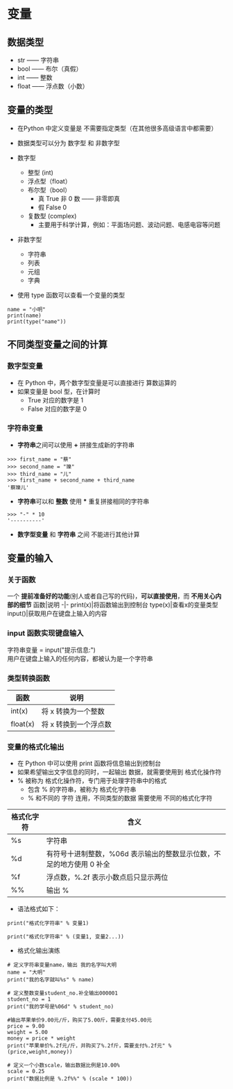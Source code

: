 # 变量
## 数据类型
- str —— 字符串
- bool —— 布尔（真假）
- int —— 整数
- float —— 浮点数（小数）

## 变量的类型
- 在Python 中定义变量是 不需要指定类型（在其他很多高级语言中都需要）
- 数据类型可以分为 数字型 和 非数字型
- 数字型
    - 整型 (int)
    - 浮点型（float）
    - 布尔型（bool）
        - 真 True 非 0 数 —— 非零即真
        - 假 False 0
    - 复数型 (complex)
        - 主要用于科学计算，例如：平面场问题、波动问题、电感电容等问题
- 非数字型
    - 字符串
    - 列表
    - 元组
    - 字典

- 使用 type 函数可以查看一个变量的类型
```
name = "小明"
print(name)
print(type("name"))
```
## 不同类型变量之间的计算
### 数字型变量
- 在 Python 中，两个数字型变量是可以直接进行 算数运算的
- 如果变量是 bool 型，在计算时
    - True 对应的数字是 1
    - False 对应的数字是 0
### 字符串变量
- **字符串**之间可以使用 **+** 拼接生成新的字符串
```
>>> first_name = "蔡"
>>> second_name = "瓅"
>>> third_name = "儿"
>>> first_name + second_name + third_name
'蔡瓅儿'
```
- **字符串**可以和 **整数** 使用 **\*** 重复拼接相同的字符串
```
>>> "-" * 10
'----------'
```
- **数字型变量** 和 **字符串** 之间 不能进行其他计算

## 变量的输入
### 关于函数
一个 **提前准备好的功能**(别人或者自己写的代码)，**可以直接使用**，而 **不用关心内部的细节**
函数|说明
-|-
print(x)|将函数输出到控制台
type(x)|查看x的变量类型
input()|获取用户在键盘上输入的内容

### input 函数实现键盘输入
字符串变量 = input("提示信息:")  
用户在键盘上输入的任何内容，都被认为是一个字符串

### 类型转换函数
函数|说明
-|-
int(x) | 将 x 转换为一个整数
float(x) | 将 x 转换到一个浮点数

### 变量的格式化输出
- 在 Python 中可以使用 print 函数将信息输出到控制台
- 如果希望输出文字信息的同时，一起输出 数据，就需要使用到 格式化操作符
- % 被称为 格式化操作符，专门用于处理字符串中的格式
    - 包含 % 的字符串，被称为 格式化字符串
    - % 和不同的 字符 连用，不同类型的数据 需要使用 不同的格式化字符

格式化字符|含义
-|-
%s|字符串
%d|有符号十进制整数，%06d 表示输出的整数显示位数，不足的地方使用 0 补全
%f|浮点数，%.2f 表示小数点后只显示两位
%%|输出 %

- 语法格式如下：
```
print("格式化字符串" % 变量1)

print("格式化字符串" % (变量1, 变量2...))
```

- 格式化输出演练
```
# 定义字符串变量name，输出 我的名字叫大明
name = "大明"
print("我的名字就叫%s" % name)

# 定义整数变量student_no.补全输出000001
student_no = 1
print("我的学号是%06d" % student_no)

#输出苹果单价9.00元/斤，购买了5.00斤，需要支付45.00元
price = 9.00
weight = 5.00
money = price * weight
print("苹果单价%.2f元/斤，并购买了%.2f斤，需要支付%.2f元" % (price,weight,money))

# 定义一个小数scale，输出数据比例是10.00%
scale = 0.25
print("数据比例是 %.2f%%" % (scale * 100))
```






